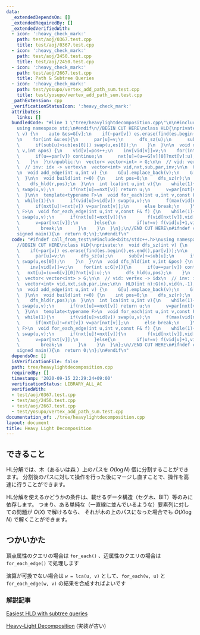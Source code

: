 ```yaml
---
data:
  _extendedDependsOn: []
  _extendedRequiredBy: []
  _extendedVerifiedWith:
  - icon: ':heavy_check_mark:'
    path: test/aoj/0367.test.cpp
    title: test/aoj/0367.test.cpp
  - icon: ':heavy_check_mark:'
    path: test/aoj/2450.test.cpp
    title: test/aoj/2450.test.cpp
  - icon: ':heavy_check_mark:'
    path: test/aoj/2667.test.cpp
    title: Path & Subtree Queries
  - icon: ':heavy_check_mark:'
    path: test/yosupo/vertex_add_path_sum.test.cpp
    title: test/yosupo/vertex_add_path_sum.test.cpp
  _pathExtension: cpp
  _verificationStatusIcon: ':heavy_check_mark:'
  attributes:
    links: []
  bundledCode: "#line 1 \"tree/heavylightdecomposition.cpp\"\n\n#include<bits/stdc++.h>\n\
    using namespace std;\n#endif\n//BEGIN CUT HERE\nclass HLD{\nprivate:\n  void dfs_sz(int\
    \ v) {\n    auto &es=G[v];\n    if(~par[v]) es.erase(find(es.begin(),es.end(),par[v]));\n\
    \n    for(int &u:es){\n      par[u]=v;\n      dfs_sz(u);\n      sub[v]+=sub[u];\n\
    \      if(sub[u]>sub[es[0]]) swap(u,es[0]);\n    }\n  }\n\n  void dfs_hld(int\
    \ v,int &pos) {\n    vid[v]=pos++;\n    inv[vid[v]]=v;\n    for(int u:G[v]){\n\
    \      if(u==par[v]) continue;\n      nxt[u]=(u==G[v][0]?nxt[v]:u);\n      dfs_hld(u,pos);\n\
    \    }\n  }\n\npublic:\n  vector< vector<int> > G;\n\n  // vid: vertex -> idx\n\
    \  // inv: idx -> vertex\n  vector<int> vid,nxt,sub,par,inv;\n\n  HLD(int n):G(n),vid(n,-1),nxt(n),sub(n,1),par(n,-1),inv(n){}\n\
    \n  void add_edge(int u,int v) {\n    G[u].emplace_back(v);\n    G[v].emplace_back(u);\n\
    \  }\n\n  void build(int r=0) {\n    int pos=0;\n    dfs_sz(r);\n    nxt[r]=r;\n\
    \    dfs_hld(r,pos);\n  }\n\n  int lca(int u,int v){\n    while(1){\n      if(vid[u]>vid[v])\
    \ swap(u,v);\n      if(nxt[u]==nxt[v]) return u;\n      v=par[nxt[v]];\n    }\n\
    \  }\n\n  template<typename F>\n  void for_each(int u,int v,const F& f) {\n  \
    \  while(1){\n      if(vid[u]>vid[v]) swap(u,v);\n      f(max(vid[nxt[v]],vid[u]),vid[v]+1);\n\
    \      if(nxt[u]!=nxt[v]) v=par[nxt[v]];\n      else break;\n    }\n  }\n\n  template<typename\
    \ F>\n  void for_each_edge(int u,int v,const F& f) {\n    while(1){\n      if(vid[u]>vid[v])\
    \ swap(u,v);\n      if(nxt[u]!=nxt[v]){\n        f(vid[nxt[v]],vid[v]+1);\n  \
    \      v=par[nxt[v]];\n      }else{\n        if(u!=v) f(vid[u]+1,vid[v]+1);\n\
    \        break;\n      }\n    }\n  }\n};\n//END CUT HERE\n#ifndef call_from_test\n\
    signed main(){\n  return 0;\n};\n#endif\n"
  code: "#ifndef call_from_test\n#include<bits/stdc++.h>\nusing namespace std;\n#endif\n\
    //BEGIN CUT HERE\nclass HLD{\nprivate:\n  void dfs_sz(int v) {\n    auto &es=G[v];\n\
    \    if(~par[v]) es.erase(find(es.begin(),es.end(),par[v]));\n\n    for(int &u:es){\n\
    \      par[u]=v;\n      dfs_sz(u);\n      sub[v]+=sub[u];\n      if(sub[u]>sub[es[0]])\
    \ swap(u,es[0]);\n    }\n  }\n\n  void dfs_hld(int v,int &pos) {\n    vid[v]=pos++;\n\
    \    inv[vid[v]]=v;\n    for(int u:G[v]){\n      if(u==par[v]) continue;\n   \
    \   nxt[u]=(u==G[v][0]?nxt[v]:u);\n      dfs_hld(u,pos);\n    }\n  }\n\npublic:\n\
    \  vector< vector<int> > G;\n\n  // vid: vertex -> idx\n  // inv: idx -> vertex\n\
    \  vector<int> vid,nxt,sub,par,inv;\n\n  HLD(int n):G(n),vid(n,-1),nxt(n),sub(n,1),par(n,-1),inv(n){}\n\
    \n  void add_edge(int u,int v) {\n    G[u].emplace_back(v);\n    G[v].emplace_back(u);\n\
    \  }\n\n  void build(int r=0) {\n    int pos=0;\n    dfs_sz(r);\n    nxt[r]=r;\n\
    \    dfs_hld(r,pos);\n  }\n\n  int lca(int u,int v){\n    while(1){\n      if(vid[u]>vid[v])\
    \ swap(u,v);\n      if(nxt[u]==nxt[v]) return u;\n      v=par[nxt[v]];\n    }\n\
    \  }\n\n  template<typename F>\n  void for_each(int u,int v,const F& f) {\n  \
    \  while(1){\n      if(vid[u]>vid[v]) swap(u,v);\n      f(max(vid[nxt[v]],vid[u]),vid[v]+1);\n\
    \      if(nxt[u]!=nxt[v]) v=par[nxt[v]];\n      else break;\n    }\n  }\n\n  template<typename\
    \ F>\n  void for_each_edge(int u,int v,const F& f) {\n    while(1){\n      if(vid[u]>vid[v])\
    \ swap(u,v);\n      if(nxt[u]!=nxt[v]){\n        f(vid[nxt[v]],vid[v]+1);\n  \
    \      v=par[nxt[v]];\n      }else{\n        if(u!=v) f(vid[u]+1,vid[v]+1);\n\
    \        break;\n      }\n    }\n  }\n};\n//END CUT HERE\n#ifndef call_from_test\n\
    signed main(){\n  return 0;\n};\n#endif\n"
  dependsOn: []
  isVerificationFile: false
  path: tree/heavylightdecomposition.cpp
  requiredBy: []
  timestamp: '2020-09-15 22:29:24+09:00'
  verificationStatus: LIBRARY_ALL_AC
  verifiedWith:
  - test/aoj/0367.test.cpp
  - test/aoj/2450.test.cpp
  - test/aoj/2667.test.cpp
  - test/yosupo/vertex_add_path_sum.test.cpp
documentation_of: ./tree/heavylightdecomposition.cpp
layout: document
title: Heavy Light Decomposition
---
```


## できること

HL分解では、木（あるいは森 ）上のパスを $O(\log N)$ 個に分割することができます。
分割後のパスに対して操作を行った後にマージし直すことで、操作を高速に行うことができます。

HL分解を使えるかどうかの条件は、載せるデータ構造（セグ木、BIT）等のみに依存します。
つまり、ある単純な（一直線に並んでいるような）要素列に対しての問題が $O(X)$ で解けるなら、
それが木の上のパスになった場合でも $O(X \log N)$ で解くことができます。

## つかいかた
頂点属性のクエリの場合は `for_each()` 、辺属性のクエリの場合は `for_each_edge()` で処理します

演算が可換でない場合は `w = lca(u, v)` として、`for_each(w, u)` と `for_each_edge(w, v)` の結果を合成すればよいです


### 解説記事
[Easiest HLD with subtree queries](https://codeforces.com/blog/entry/53170)

[Heavy-Light Decomposition](https://beet-aizu.hatenablog.com/entry/2017/12/12/235950) (実装が古い)
